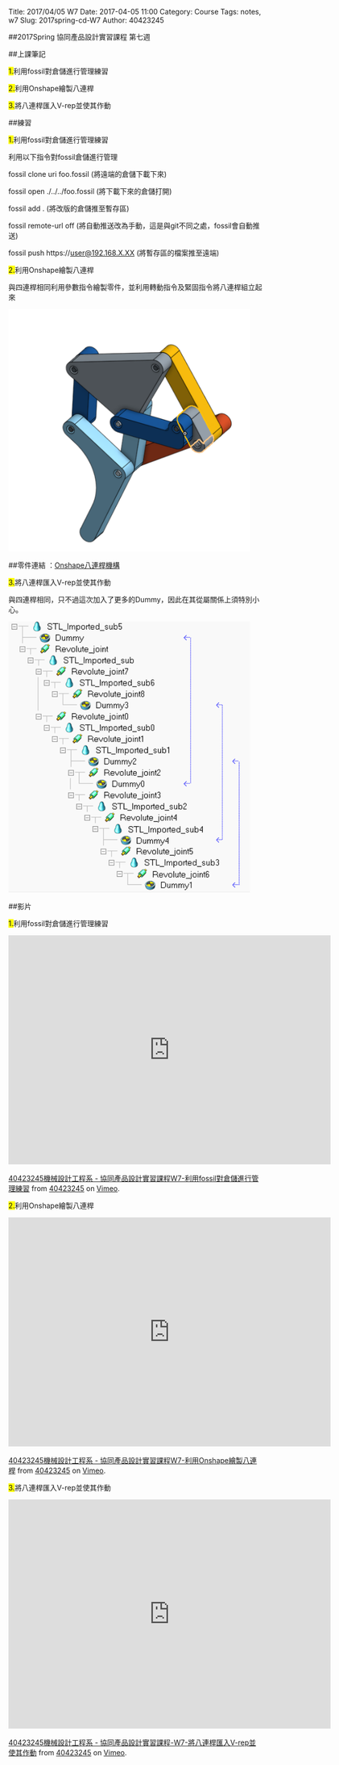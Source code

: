 Title: 2017/04/05 W7
Date: 2017-04-05 11:00
Category: Course
Tags: notes, w7
Slug: 2017spring-cd-W7
Author: 40423245

##2017Spring 協同產品設計實習課程  第七週

<!-- PELICAN_END_SUMMARY -->

##上課筆記

<span style="background-color: #ffff00">1.</span>利用fossil對倉儲進行管理練習

<span style="background-color: #ffff00">2.</span>利用Onshape繪製八連桿

<span style="background-color: #ffff00">3.</span>將八連桿匯入V-rep並使其作動

##練習

<span style="background-color: #ffff00">1.</span>利用fossil對倉儲進行管理練習

利用以下指令對fossil倉儲進行管理

fossil clone uri foo.fossil (將遠端的倉儲下載下來)

fossil open ./../../foo.fossil (將下載下來的倉儲打開)

fossil add . (將改版的倉儲推至暫存區)

fossil remote-url off (將自動推送改為手動，這是與git不同之處，fossil會自動推送)

fossil push https://user@192.168.X.XX  (將暫存區的檔案推至遠端)

<span style="background-color: #ffff00">2.</span>利用Onshape繪製八連桿

與四連桿相同利用參數指令繪製零件，並利用轉動指令及緊固指令將八連桿組立起來

<img src="./../data/image W7/Onshape 8link ass.png" width="480" />

##零件連結 ：<a href="https://cad.onshape.com/documents/8f27e94d797527621c7de57f/w/348f7b820c41f1e00e927d58/e/ac94e18b0e62ac367e76fc53">Onshape八連桿機構</a>

<span style="background-color: #ffff00">3.</span>將八連桿匯入V-rep並使其作動

與四連桿相同，只不過這次加入了更多的Dummy，因此在其從屬關係上須特別小心。

<img src="./../data/image W7/V-rep 8 link relationship .png" width="480" />

##影片

<span style="background-color: #ffff00">1.</span>利用fossil對倉儲進行管理練習

<iframe src="https://player.vimeo.com/video/212450094" width="640" height="454" frameborder="0" webkitallowfullscreen mozallowfullscreen allowfullscreen></iframe>
<p><a href="https://vimeo.com/212450094">40423245機械設計工程系 - 協同產品設計實習課程W7-利用fossil對倉儲進行管理練習</a> from <a href="https://vimeo.com/user47996237">40423245</a> on <a href="https://vimeo.com">Vimeo</a>.</p>

<span style="background-color: #ffff00">2.</span>利用Onshape繪製八連桿

<iframe src="https://player.vimeo.com/video/212448923" width="640" height="454" frameborder="0" webkitallowfullscreen mozallowfullscreen allowfullscreen></iframe>
<p><a href="https://vimeo.com/212448923">40423245機械設計工程系 - 協同產品設計實習課程W7-利用Onshape繪製八連桿</a> from <a href="https://vimeo.com/user47996237">40423245</a> on <a href="https://vimeo.com">Vimeo</a>.</p>

<span style="background-color: #ffff00">3.</span>將八連桿匯入V-rep並使其作動

<iframe src="https://player.vimeo.com/video/212447799" width="640" height="454" frameborder="0" webkitallowfullscreen mozallowfullscreen allowfullscreen></iframe>
<p><a href="https://vimeo.com/212447799">40423245機械設計工程系 - 協同產品設計實習課程-W7-將八連桿匯入V-rep並使其作動</a> from <a href="https://vimeo.com/user47996237">40423245</a> on <a href="https://vimeo.com">Vimeo</a>.</p>
